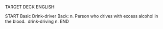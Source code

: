 TARGET DECK
ENGLISH

START
Basic
Drink-driver
Back: n. Person who drives with excess alcohol in the blood.  drink-driving n.
END
